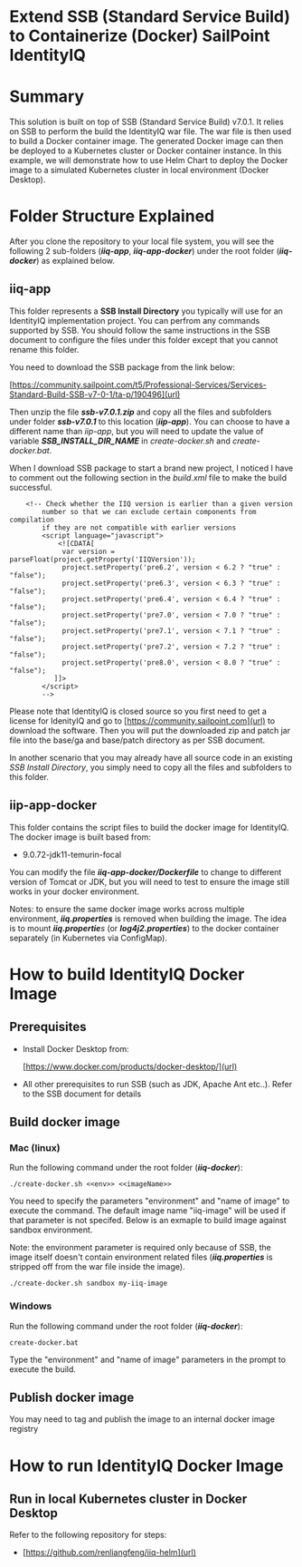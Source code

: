 Extend SSB (Standard Service Build) to Containerize (Docker) SailPoint IdentityIQ
================================

# Summary
This solution is built on top of SSB (Standard Service Build) v7.0.1. It relies on SSB to perform the build the IdentityIQ war file. The war file is then used to build a Docker container image. The generated Docker image can then be deployed to a Kubernetes cluster or Docker container instance. In this example, we will demonstrate how to use Helm Chart to deploy the Docker image to a simulated Kubernetes cluster in local environment (Docker Desktop). 

# Folder Structure Explained
After you clone the repository to your local file system, you will see the following 2 sub-folders (***iiq-app***, ***iiq-app-docker***) under the root folder (***iiq-docker***) as explained below. 

## iiq-app
This folder represents a **SSB Install Directory** you typically will use for an IdentityIQ implementation project. You can perfrom any commands supported by SSB. You should follow the same instructions in the SSB document to configure the files under this folder except that you cannot rename this folder.

You need to download the SSB package from the link below:

[https://community.sailpoint.com/t5/Professional-Services/Services-Standard-Build-SSB-v7-0-1/ta-p/190496](url)

Then unzip the file ***ssb-v7.0.1.zip*** and copy all the files and subfolders under folder ***ssb-v7.0.1*** to this location (***iip-app***). You can choose to have a different name than *iip-app*, but you will need to update the value of variable ***SSB_INSTALL_DIR_NAME*** in *create-docker.sh* and *create-docker.bat*.

When I download SSB package to start a brand new project, I noticed I have to comment out the following section in the *build.xml* file to make the build successful.


```
	<!-- Check whether the IIQ version is earlier than a given version
        number so that we can exclude certain components from compilation
        if they are not compatible with earlier versions 
        <script language="javascript">
            <![CDATA[
             var version = parseFloat(project.getProperty('IIQVersion'));
             project.setProperty('pre6.2', version < 6.2 ? "true" : "false");
             project.setProperty('pre6.3', version < 6.3 ? "true" : "false");
             project.setProperty('pre6.4', version < 6.4 ? "true" : "false"); 
             project.setProperty('pre7.0', version < 7.0 ? "true" : "false");
             project.setProperty('pre7.1', version < 7.1 ? "true" : "false");
             project.setProperty('pre7.2', version < 7.2 ? "true" : "false");
        	 project.setProperty('pre8.0', version < 8.0 ? "true" : "false");
           ]]>
        </script>
    	-->

```

Please note that IdentityIQ is closed source so you first need to get a license for IdenityIQ and go to [https://community.sailpoint.com](url) to download the software. Then you will put the downloaded zip and patch jar file into the base/ga and base/patch directory as per SSB document.

In another scenario that you may already have all source code in an existing *SSB Install Directory*, you simply need to copy all the files and subfolders to this folder. 


## iip-app-docker
This folder contains the script files to build the docker image for IdentityIQ. The docker image is built based from:

- 9.0.72-jdk11-temurin-focal

You can modify the file ***iiq-app-docker/Dockerfile*** to change to different version of Tomcat or JDK, but you will need to test to ensure the image still works in your docker environment.

Notes: to ensure the same docker image works across multiple environment, ***iiq.properties*** is removed when building the image. The idea is to mount ***iiq.propertie**s* (or ***log4j2.properties***) to the docker container separately (in Kubernetes via ConfigMap).   


# How to build IdentityIQ Docker Image
## Prerequisites
- Install Docker Desktop from:

	[https://www.docker.com/products/docker-desktop/](url)
- All other prerequisites to run SSB (such as JDK, Apache Ant etc..). Refer to the SSB document for details


## Build docker image
### Mac (linux)
Run the following command under the root folder (***iiq-docker***):

```
./create-docker.sh <<env>> <<imageName>>
```
You need to specify the parameters "environment" and "name of image" to execute the command. The default image name "iiq-image" will be used if that parameter is not specifed. Below is an exmaple to build image against sandbox environment. 

Note: the environment parameter is required only because of SSB, the image itself doesn't contain environment related files (***iiq.properties*** is stripped off from the war file inside the image).  

```
./create-docker.sh sandbox my-iiq-image
```
### Windows
Run the following command under the root folder (***iiq-docker***):

```
create-docker.bat
```
Type the "environment" and "name of image" parameters in the prompt to execute the build.

## Publish docker image
You may need to tag and publish the image to an internal docker image registry


# How to run IdentityIQ Docker Image
## Run in local Kubernetes cluster in Docker Desktop
Refer to the following repository for steps:
- [https://github.com/renliangfeng/iiq-helm](url)
